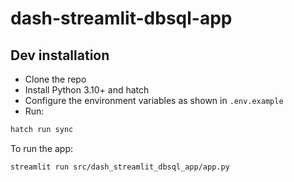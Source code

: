 # dash-streamlit-dbsql-app

## Dev installation

- Clone the repo
- Install Python 3.10+ and hatch
- Configure the environment variables as shown in `.env.example`
- Run:

```bash
hatch run sync
```

To run the app:
```bash
streamlit run src/dash_streamlit_dbsql_app/app.py
```